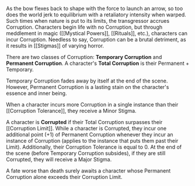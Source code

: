 As the bow flexes back to shape with the force to launch an arrow, so too does the world jerk to equilibrium with a retaliatory intensity when warped. Such times when nature is put to its limits, the transgressor accrues Corruption. Characters begin life with no Corruption, but through meddlement in magic ([[Mystical Powers]], [[Rituals]], etc.), characters can incur Corruption. Needless to say, Corruption can be a brutal detriment, as it results in [[Stigmas]] of varying horror.

There are two classes of Corruption: **Temporary Corruption** and **Permanent Corruption**. A character's **Total Corruption** is their Permanent + Temporary.

Temporary Corruption fades away by itself at the end of the scene. However, Permanent Corruption is a lasting stain on the character's essence and inner being.

When a character incurs more Corruption in a single instance than their [[Corruption Tolerance]], they receive a Minor Stigma.

A character is **Corrupted** if their Total Corruption surpasses their [[Corruption Limit]]. While a character is Corrupted, they incur one additional point (+1) of Permanent Corruption whenever they incur an instance of Corruption (applies to the instance that puts them past their Limit). Additionally, their Corruption Tolerance is equal to 0. At the end of the scene (before Temporary Corruption subsides), if they are still Corrupted, they will receive a Major Stigma.

A fate worse than death surely awaits a character whose Permanent Corruption alone exceeds their Corruption Limit.